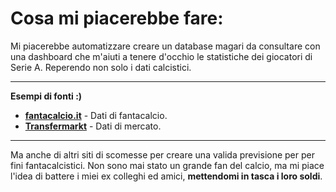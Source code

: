 # Cosa mi piacerebbe fare:
Mi piacerebbe automatizzare creare un database magari da consultare con una dashboard che m'aiuti a tenere d'occhio le statistiche dei giocatori di Serie A.
Reperendo non solo i dati calcistici.

---
__Esempi di fonti :)__
- __[fantacalcio.it](https://www.fantacalcio.it/)__ - 
Dati di fantacalcio.
- __[Transfermarkt](https://www.transfermarkt.it/)__ -
Dati di mercato.
---
Ma anche di altri siti di scomesse per creare una valida previsione per  per fini fantacalcistici.
Non sono mai stato un grande fan del calcio, ma mi piace l'idea di battere i miei ex colleghi ed amici, **mettendomi in tasca i loro soldi**.
